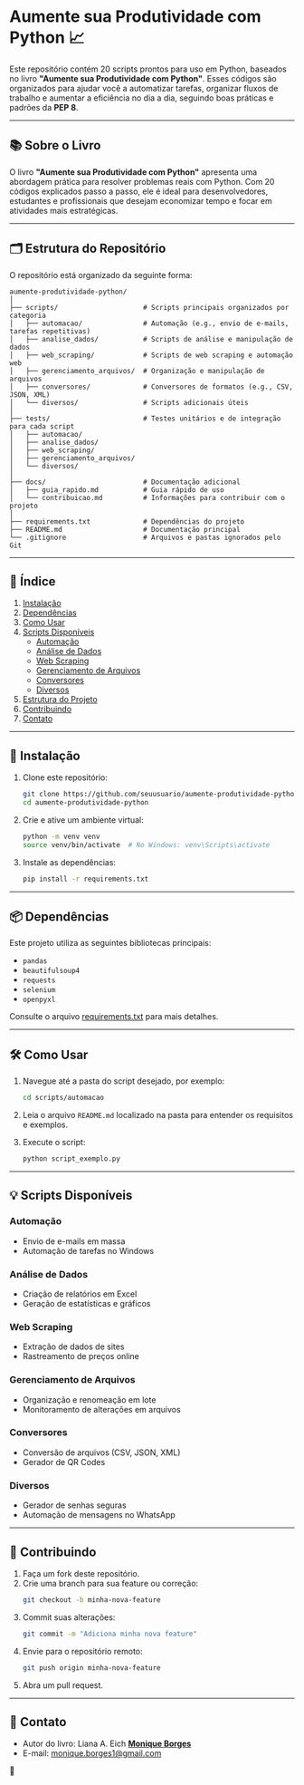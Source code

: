 # Aumente sua Produtividade com Python 📈  

Este repositório contém 20 scripts prontos para uso em Python, baseados no livro **"Aumente sua Produtividade com Python"**. Esses códigos são organizados para ajudar você a automatizar tarefas, organizar fluxos de trabalho e aumentar a eficiência no dia a dia, seguindo boas práticas e padrões da **PEP 8**.

---

## 📚 Sobre o Livro  

O livro **"Aumente sua Produtividade com Python"** apresenta uma abordagem prática para resolver problemas reais com Python. Com 20 códigos explicados passo a passo, ele é ideal para desenvolvedores, estudantes e profissionais que desejam economizar tempo e focar em atividades mais estratégicas.

---

## 🗂 Estrutura do Repositório  

O repositório está organizado da seguinte forma:  

```plaintext
aumente-produtividade-python/
│
├── scripts/                     # Scripts principais organizados por categoria
│   ├── automacao/               # Automação (e.g., envio de e-mails, tarefas repetitivas)
│   ├── analise_dados/           # Scripts de análise e manipulação de dados
│   ├── web_scraping/            # Scripts de web scraping e automação web
│   ├── gerenciamento_arquivos/  # Organização e manipulação de arquivos
│   ├── conversores/             # Conversores de formatos (e.g., CSV, JSON, XML)
│   └── diversos/                # Scripts adicionais úteis
│
├── tests/                       # Testes unitários e de integração para cada script
│   ├── automacao/
│   ├── analise_dados/
│   ├── web_scraping/
│   ├── gerenciamento_arquivos/
│   └── diversos/
│
├── docs/                        # Documentação adicional
│   ├── guia_rapido.md           # Guia rápido de uso
│   └── contribuicao.md          # Informações para contribuir com o projeto
│
├── requirements.txt             # Dependências do projeto
├── README.md                    # Documentação principal
└── .gitignore                   # Arquivos e pastas ignorados pelo Git
```

---

## 📑 Índice  

1. [Instalação](#instalação)  
2. [Dependências](#dependências)  
3. [Como Usar](#como-usar)  
4. [Scripts Disponíveis](#scripts-disponíveis)  
   - [Automação](#automação)  
   - [Análise de Dados](#análise-de-dados)  
   - [Web Scraping](#web-scraping)  
   - [Gerenciamento de Arquivos](#gerenciamento-de-arquivos)  
   - [Conversores](#conversores)  
   - [Diversos](#diversos)  
5. [Estrutura do Projeto](#estrutura-do-projeto)  
6. [Contribuindo](#contribuindo)  
7. [Contato](#contato)  

---

## 🚀 Instalação  

1. Clone este repositório:  
   ```bash
   git clone https://github.com/seuusuario/aumente-produtividade-python.git
   cd aumente-produtividade-python
   ```  

2. Crie e ative um ambiente virtual:  
   ```bash
   python -m venv venv  
   source venv/bin/activate  # No Windows: venv\Scripts\activate
   ```  

3. Instale as dependências:  
   ```bash
   pip install -r requirements.txt
   ```  

---

## 📦 Dependências  

Este projeto utiliza as seguintes bibliotecas principais:  

- `pandas`  
- `beautifulsoup4`  
- `requests`  
- `selenium`  
- `openpyxl`  

Consulte o arquivo [requirements.txt](./requirements.txt) para mais detalhes.

---

## 🛠 Como Usar  

1. Navegue até a pasta do script desejado, por exemplo:  
   ```bash
   cd scripts/automacao
   ```  

2. Leia o arquivo `README.md` localizado na pasta para entender os requisitos e exemplos.  

3. Execute o script:  
   ```bash
   python script_exemplo.py
   ```

---

## 💡 Scripts Disponíveis  

### Automação  
- Envio de e-mails em massa  
- Automação de tarefas no Windows  

### Análise de Dados  
- Criação de relatórios em Excel  
- Geração de estatísticas e gráficos  

### Web Scraping  
- Extração de dados de sites  
- Rastreamento de preços online  

### Gerenciamento de Arquivos  
- Organização e renomeação em lote  
- Monitoramento de alterações em arquivos  

### Conversores  
- Conversão de arquivos (CSV, JSON, XML)  
- Gerador de QR Codes  

### Diversos  
- Gerador de senhas seguras  
- Automação de mensagens no WhatsApp  

---

## 🌟 Contribuindo  

1. Faça um fork deste repositório.  
2. Crie uma branch para sua feature ou correção:  
   ```bash
   git checkout -b minha-nova-feature
   ```  
3. Commit suas alterações:  
   ```bash
   git commit -m "Adiciona minha nova feature"
   ```  
4. Envie para o repositório remoto:  
   ```bash
   git push origin minha-nova-feature
   ```  
5. Abra um pull request.

---

## 📧 Contato  

- Autor do livro:  Liana A. Eich **[Monique Borges ](https://linkedin.com/in/seu-perfil)**  
- E-mail: [monique.borges1@gmail.com](monique.borges1@gmail.com)  

🎉